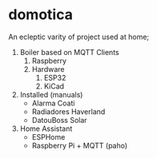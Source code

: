 # domotica

An ecleptic varity of project used at home;

1. Boiler based on MQTT Clients
    1. Raspberry 
    1. Hardware
        1. ESP32
        1. KiCad
1. Installed (manuals)
    - Alarma Coati
    - Radiadores Haverland
    - DatouBoss Solar
1. Home Assistant
    - ESPHome
    - Raspberry Pi + MQTT (paho)
